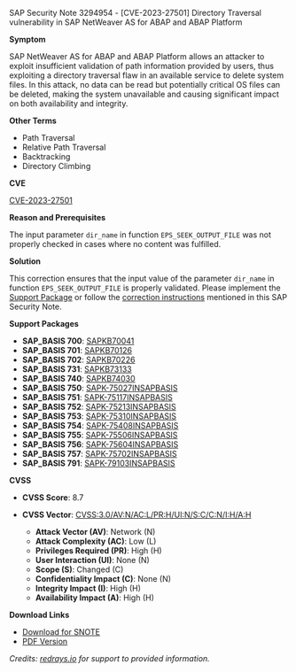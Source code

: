 SAP Security Note 3294954 - [CVE-2023-27501] Directory Traversal vulnerability in SAP NetWeaver AS for ABAP and ABAP Platform

**Symptom**

SAP NetWeaver AS for ABAP and ABAP Platform allows an attacker to exploit insufficient validation of path information provided by users, thus exploiting a directory traversal flaw in an available service to delete system files. In this attack, no data can be read but potentially critical OS files can be deleted, making the system unavailable and causing significant impact on both availability and integrity.

**Other Terms**

- Path Traversal
- Relative Path Traversal
- Backtracking
- Directory Climbing

**CVE**

[CVE-2023-27501](https://www.cve.org/CVERecord?id=CVE-2023-27501)

**Reason and Prerequisites**

The input parameter `dir_name` in function `EPS_SEEK_OUTPUT_FILE` was not properly checked in cases where no content was fulfilled.

**Solution**

This correction ensures that the input value of the parameter `dir_name` in function `EPS_SEEK_OUTPUT_FILE` is properly validated. Please implement the [Support Package](https://me.sap.com/corrins/0003294954/41) or follow the [correction instructions](https://me.sap.com/corrins/0003294954/41) mentioned in this SAP Security Note.

**Support Packages**

- **SAP_BASIS 700**: [SAPKB70041](https://me.sap.com/supportpackage/SAPKB70041)
- **SAP_BASIS 701**: [SAPKB70126](https://me.sap.com/supportpackage/SAPKB70126)
- **SAP_BASIS 702**: [SAPKB70226](https://me.sap.com/supportpackage/SAPKB70226)
- **SAP_BASIS 731**: [SAPKB73133](https://me.sap.com/supportpackage/SAPKB73133)
- **SAP_BASIS 740**: [SAPKB74030](https://me.sap.com/supportpackage/SAPKB74030)
- **SAP_BASIS 750**: [SAPK-75027INSAPBASIS](https://me.sap.com/supportpackage/SAPK-75027INSAPBASIS)
- **SAP_BASIS 751**: [SAPK-75117INSAPBASIS](https://me.sap.com/supportpackage/SAPK-75117INSAPBASIS)
- **SAP_BASIS 752**: [SAPK-75213INSAPBASIS](https://me.sap.com/supportpackage/SAPK-75213INSAPBASIS)
- **SAP_BASIS 753**: [SAPK-75310INSAPBASIS](https://me.sap.com/supportpackage/SAPK-75310INSAPBASIS)
- **SAP_BASIS 754**: [SAPK-75408INSAPBASIS](https://me.sap.com/supportpackage/SAPK-75408INSAPBASIS)
- **SAP_BASIS 755**: [SAPK-75506INSAPBASIS](https://me.sap.com/supportpackage/SAPK-75506INSAPBASIS)
- **SAP_BASIS 756**: [SAPK-75604INSAPBASIS](https://me.sap.com/supportpackage/SAPK-75604INSAPBASIS)
- **SAP_BASIS 757**: [SAPK-75702INSAPBASIS](https://me.sap.com/supportpackage/SAPK-75702INSAPBASIS)
- **SAP_BASIS 791**: [SAPK-79103INSAPBASIS](https://me.sap.com/supportpackage/SAPK-79103INSAPBASIS)

**CVSS**

- **CVSS Score**: 8.7
- **CVSS Vector**: [CVSS:3.0/AV:N/AC:L/PR:H/UI:N/S:C/C:N/I:H/A:H](https://www.first.org/cvss/calculator/3.0#CVSS:3.0/AV:N/AC:L/PR:H/UI:N/S:C/C:N/I:H/A:H)

  - **Attack Vector (AV)**: Network (N)
  - **Attack Complexity (AC)**: Low (L)
  - **Privileges Required (PR)**: High (H)
  - **User Interaction (UI)**: None (N)
  - **Scope (S)**: Changed (C)
  - **Confidentiality Impact (C)**: None (N)
  - **Integrity Impact (I)**: High (H)
  - **Availability Impact (A)**: High (H)

**Download Links**

- [Download for SNOTE](https://notesdownloads.sap.com/note/0040000000310392023)
- [PDF Version](https://userapps.support.sap.com/sap/support/sfm/notes/print/0003294954?language=en-US&token=752FCDD9F2646994147482C6BD7DC9CE)

*Credits: [redrays.io](https://redrays.io) for support to provided information.*